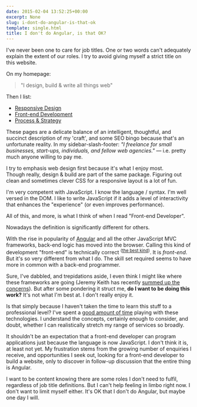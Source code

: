 ```yaml
---
date: 2015-02-04 13:52:25+00:00
excerpt: None
slug: i-dont-do-angular-is-that-ok
template: single.html
title: I don't do Angular, is that OK?
---
```


I've never been one to care for job titles. One or two words can't adequately explain the extent of our roles. I try to avoid giving myself a strict title on this website.

On my homepage:


<blockquote><p>"I design, build & write all things web"</p></blockquote>


Then I list:



* [Responsive Design](/responsive-design/)
* [Front-end Development](/front-end-development/)
* [Process & Strategy](/process-and-strategy/)


These pages are a delicate balance of an intelligent, thoughtful, and succinct description of my 'craft', and some SEO bingo because that's an unfortunate reality. In my sidebar-slash-footer:
<em class="p--light">"I freelance for small businesses, start-ups, individuals, and fellow web agencies."</em>
 — i.e. pretty much anyone willing to pay me.

I try to emphasis web design first because it's what I enjoy most. Though really, design & build are part of the same package. Figuring out clean and sometimes clever CSS for a responsive layout is a lot of fun.

I'm very competent with JavaScript. I know the language / syntax. I'm well versed in the DOM. I like to write JavaScript if it adds a level of interactivity that enhances the "experience" (or even improves performance).

All of this, and more, is what I think of when I read "Front-end Developer".

Nowadays the definition is significantly different for others.

With the rise in popularity of [Angular](https://angularjs.org/) and all the other JavaScript MVC frameworks, back-end logic has moved into the browser. Calling this kind of development "front-end" is technically correct <sup>([the best kind](https://www.youtube.com/watch?v=hou0lU8WMgo))</sup>. It is _front-end_. But it's so very different from what I do. The skill set required seems to have more in common with a back-end programmer.

Sure, I've dabbled, and trepidations aside, I even think I might like where these frameworks are going (Jeremy Keith has recently [summed up the concerns](https://adactio.com/journal/8245)). But after some pondering it struct me, **do I want to be doing this work?** It's not what I'm best at. I don't really enjoy it.

Is that simply because I haven't taken the time to learn this stuff to a professional level? I've spent a [good amount of time](/2013/04/25/ember-data-and-mongodb/) playing with these technologies. I understand the concepts, certainly enough to consider, and doubt, whether I can realistically stretch my range of services so broadly.

It shouldn't be an expectation that a front-end developer can program applications just because the language is now JavaScript. I don't think it is, at least not yet. My frustration stems from the growing number of enquiries I receive, and opportunities I seek out, looking for a front-end developer to build a website, only to discover in follow-up discussion that the entire thing is Angular.

I want to be content knowing there are some roles I don't need to fulfil, regardless of job title definitions. But I can't help feeling in limbo right now. I don't want to limit myself either. It's OK that I don't do Angular, but maybe one day I will.
